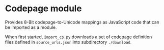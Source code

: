 # Codepage module

Provides 8-Bit codepage-to-Unicode mappings as JavaScript code that can be imported as a module.

When first started, `import_cp.py` downloads a set of codepage definition files defined in `source_urls.json` into subdirectory `./download`.
